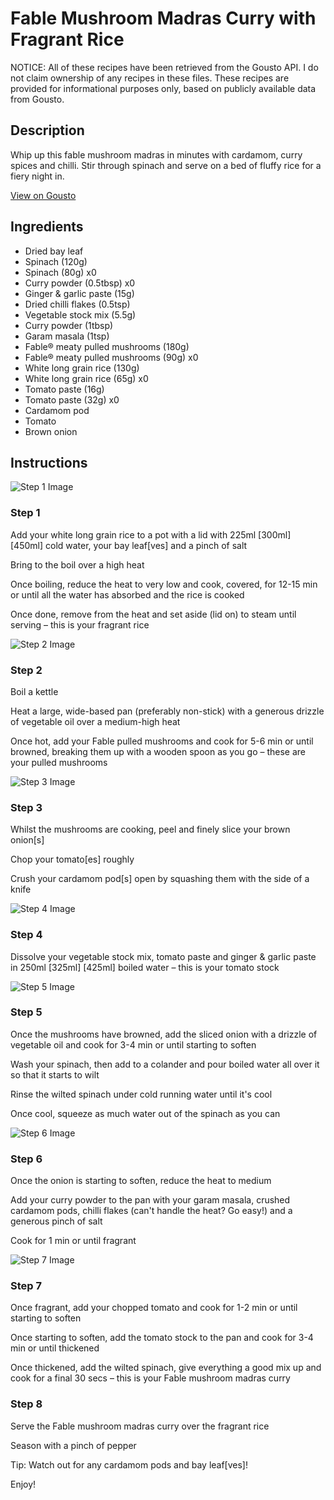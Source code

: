 # Fable Mushroom Madras Curry with Fragrant Rice

NOTICE: All of these recipes have been retrieved from the Gousto API. I do not claim ownership of any recipes in these files. These recipes are provided for informational purposes only, based on publicly available data from Gousto.

## Description

Whip up this fable mushroom madras in minutes with cardamom, curry spices and chilli. Stir through spinach and serve on a bed of fluffy rice for a fiery night in.

[View on Gousto](https://www.gousto.co.uk/recipes/cookbook/fable-mushroom-madras-curry-with-fragrant-rice)

## Ingredients

- Dried bay leaf
- Spinach (120g)
- Spinach (80g) x0
- Curry powder (0.5tbsp) x0
- Ginger & garlic paste (15g)
- Dried chilli flakes (0.5tsp)
- Vegetable stock mix (5.5g)
- Curry powder (1tbsp)
- Garam masala (1tsp)
- Fable® meaty pulled mushrooms (180g)
- Fable® meaty pulled mushrooms (90g) x0
- White long grain rice (130g)
- White long grain rice (65g) x0
- Tomato paste (16g)
- Tomato paste (32g) x0
- Cardamom pod
- Tomato
- Brown onion

## Instructions

![Step 1 Image](https://production-media.gousto.co.uk/cms/recipe-step-image/step-1-copy-2-1689772035893-x200.jpg)

### Step 1

Add your white long grain rice to a pot with a lid with 225ml <span class="text-purple">[300ml] </span><span class="text-danger">[450ml]</span> cold water, your bay leaf[ves]<span class="text-danger"> </span>and a pinch of salt

Bring to the boil over a high heat

Once boiling, reduce the heat to very low and cook, covered, for 12-15 min or until all the water has absorbed and the rice is cooked

Once done, remove from the heat and set aside (lid on) to steam until serving – this is your fragrant rice

![Step 2 Image](https://production-media.gousto.co.uk/cms/recipe-step-image/step-2-copy-2-1689772039849-x200.jpg)

### Step 2

Boil a kettle

Heat a large, wide-based pan (preferably non-stick) with a generous drizzle of vegetable oil over a medium-high heat

Once hot, add your Fable pulled mushrooms and cook for 5-6 min or until browned, breaking them up with a wooden spoon as you go – these are your pulled mushrooms

![Step 3 Image](https://production-media.gousto.co.uk/cms/recipe-step-image/step-3-copy-2-1689772043389-x200.jpg)

### Step 3

Whilst the mushrooms are cooking, peel and finely slice your brown onion[s]

Chop your tomato[es] roughly

Crush your cardamom pod[s] open by squashing them with the side of a knife

![Step 4 Image](https://production-media.gousto.co.uk/cms/recipe-step-image/step-4-copy-2-1689772046942-x200.jpg)

### Step 4

Dissolve your vegetable stock mix, tomato paste and ginger & garlic paste in 250ml <span class="text-purple">[325ml]</span> <span class="text-danger">[425ml] </span>boiled water – this is your tomato stock

![Step 5 Image](https://production-media.gousto.co.uk/cms/recipe-step-image/step-5-copy-2-1689772050521-x200.jpg)

### Step 5

Once the mushrooms have browned, add the sliced onion with a drizzle of vegetable oil and cook for 3-4 min or until starting to soften

Wash your spinach, then add to a colander and pour boiled water all over it so that it starts to wilt

Rinse the wilted spinach under cold running water until it's cool

Once cool, squeeze as much water out of the spinach as you can

![Step 6 Image](https://production-media.gousto.co.uk/cms/recipe-step-image/step-6-copy-2-1689772054202-x200.jpg)

### Step 6

Once the onion is starting to soften, reduce the heat to medium

Add your curry powder to the pan with your garam masala, crushed cardamom pods, chilli flakes (can't handle the heat? Go easy!) and a generous pinch of salt

Cook for 1 min or until fragrant

![Step 7 Image](https://production-media.gousto.co.uk/cms/recipe-step-image/step-7-copy-2-1689772058147-x200.jpg)

### Step 7

Once fragrant, add your chopped tomato and cook for 1-2 min or until starting to soften

Once starting to soften, add the tomato stock to the pan and cook for 3-4 min or until thickened

Once thickened, add the wilted spinach, give everything a good mix up and cook for a final 30 secs – this is your Fable mushroom madras curry

### Step 8

Serve the Fable mushroom madras curry over the fragrant rice

Season with a pinch of pepper

Tip: Watch out for any cardamom pods and bay leaf[ves]!

Enjoy!

